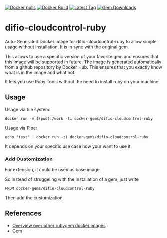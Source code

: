 [![Docker pulls](https://img.shields.io/docker/pulls/rubygem/difio-cloudcontrol-ruby.svg)](https://hub.docker.com/r/rubygem/difio-cloudcontrol-ruby/)
[![Docker Build](https://img.shields.io/docker/automated/rubygem/difio-cloudcontrol-ruby.svg)](https://hub.docker.com/r/rubygem/difio-cloudcontrol-ruby/)
[![Latest Tag](https://img.shields.io/github/tag/docker-rubygem/difio-cloudcontrol-ruby.svg)](https://hub.docker.com/r/rubygem/difio-cloudcontrol-ruby/)
[![Gem Downloads](https://img.shields.io/gem/dt/difio-cloudcontrol-ruby.svg)](https://rubygems.org/gems/difio-cloudcontrol-ruby/)
# difio-cloudcontrol-ruby

Auto-Generated Docker image for difio-cloudcontrol-ruby to allow simple usage without installation.
It is in sync with the original gem.

This allows to use a specific version of your favorite gem and ensures that this image will be supported in future.
The image is generated automatically from a github repository by Docker Hub.
This ensures that you exactly know what is in the image and what not.

It lets you use Ruby Tools without the need to install ruby on your machine.

## Usage

Usage via file system:

`docker run -v $(pwd):/work -ti docker-gems/difio-cloudcontrol-ruby`

Usage via Pipe:

`echo "test" | docker run -ti docker-gems/difio-cloudcontrol-ruby`

It depends on your specific use case how your want to use it.

### Add Customization

For extension, it could be used as base image.

So instead of struggeling with the installation of a gem, just write

`FROM docker-gems/difio-cloudcontrol-ruby`

Then add the customization.

## References

 - [Overview over other rubygem docker images](https://github.com/thinkbot/docker-rubygem)
 - [Gem](https://rubygems.org/gems/difio-cloudcontrol-ruby/)
